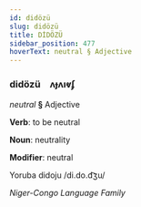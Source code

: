 ```yaml
---
id: didözü
slug: didözü
title: DİDÖZÜ
sidebar_position: 477
hoverText: neutral § Adjective
---
```


### didözü&emsp;<span kind="abugida">ʌɟʌıⱴʄ</span>

*neutral* **§** Adjective

**Verb**: to be neutral

**Noun**: neutrality

**Modifier**: neutral

Yoruba didoju /di.do.d͡ʒu/

*Niger-Congo Language Family*